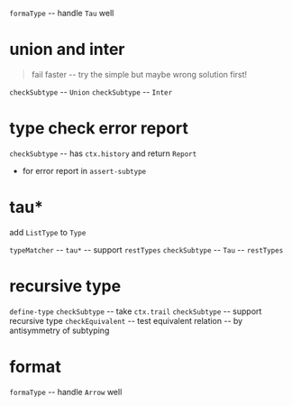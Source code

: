 `formaType` -- handle `Tau` well

# union and inter

> fail faster -- try the simple but maybe wrong solution first!

`checkSubtype` -- `Union`
`checkSubtype` -- `Inter`

# type check error report

`checkSubtype` -- has `ctx.history` and return `Report`

- for error report in `assert-subtype`

# tau*

add `ListType` to `Type`

`typeMatcher` -- `tau*` -- support `restTypes`
`checkSubtype` -- `Tau` -- `restTypes`

# recursive type

`define-type`
`checkSubtype` -- take `ctx.trail`
`checkSubtype` -- support recursive type
`checkEquivalent` -- test equivalent relation -- by antisymmetry of subtyping

# format

`formaType` -- handle `Arrow` well
